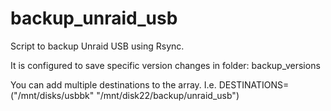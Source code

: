 # backup_unraid_usb

Script to backup Unraid USB using Rsync.

It is configured to save specific version changes in folder: backup_versions

You can add multiple destinations to the array. I.e. DESTINATIONS=("/mnt/disks/usbbk" "/mnt/disk22/backup/unraid_usb")
